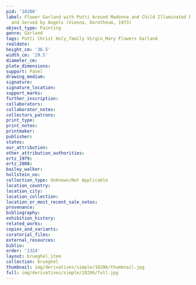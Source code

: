 ```yaml
---
pid: '18286'
label: Flower Garland with Putti Around Madonna and Child Illuminated by Holy Spirit
  and Served by Angels (Vienna, Dorotheum, 1973)
object_type: Painting
genre: Garland
tags: Putti Christ Holy_family Virgin_Mary Flowers Garland
realdate: 
height_cm: '36.5'
width_cm: '29.5'
diameter_cm: 
plate_dimensions: 
support: Panel
drawing_medium: 
signature: 
signature_location: 
support_marks: 
further_inscription: 
collaborators: 
collaborator_notes: 
collectors_patrons: 
print_type: 
print_notes: 
printmaker: 
publisher: 
states: 
our_attribution: 
other_attribution_authorities: 
ertz_1979: 
ertz_2008: 
bailey_walker: 
hollstein_no: 
collection_type: Unknown/Not Applicable
location_country: 
location_city: 
location_collection: 
location_or_most_recent_sale_notes: 
provenance: 
bibliography: 
exhibition_history: 
related_works: 
copies_and_variants: 
curatorial_files: 
external_resources: 
biblio: 
order: '1324'
layout: brueghel_item
collection: brueghel
thumbnail: img/derivatives/simple/18286/thumbnail.jpg
full: img/derivatives/simple/18286/full.jpg
---
```

